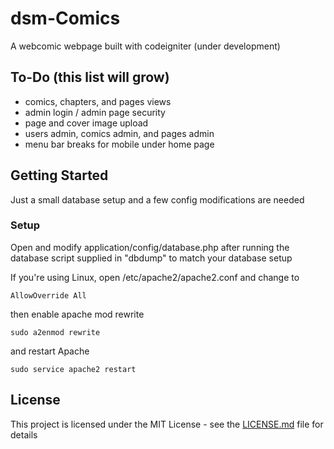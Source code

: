 # dsm-Comics
A webcomic webpage built with codeigniter (under development)

## To-Do (this list will grow)
- comics, chapters, and pages views
- admin login / admin page security
- page and cover image upload
- users admin, comics admin, and pages admin
- menu bar breaks for mobile under home page

## Getting Started
Just a small database setup and a few config modifications are needed

### Setup
Open and modify application/config/database.php after running the database script supplied in "dbdump" to match your database setup

If you're using Linux, open /etc/apache2/apache2.conf and change to
```
AllowOverride All
```

then enable apache mod rewrite
```
sudo a2enmod rewrite
```
and restart Apache
```
sudo service apache2 restart
```

## License
This project is licensed under the MIT License - see the [LICENSE.md](LICENSE.md) file for details

